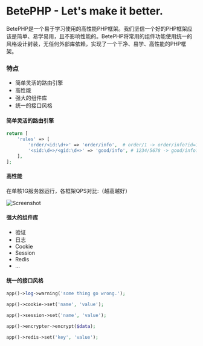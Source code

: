 # BetePHP - Let's make it better.


BetePHP是一个易于学习使用的高性能PHP框架。我们坚信一个好的PHP框架应该是简单、易学易用，且不影响性能的。BetePHP将常用的组件功能使用统一的风格设计封装，无任何外部库依赖，实现了一个干净、易学、高性能的PHP框架。

### 特点
* 简单灵活的路由引擎
* 高性能
* 强大的组件库
* 统一的接口风格

#### 简单灵活的路由引擎

```php
return [
    'rules' => [
        'order/<id:\d+>' => 'order/info',  # order/1 -> order/info?id=1
        '<sid:\d+>/<gid:\d+>' => 'good/info', # 1234/5678 -> good/info?sid=1234&gid=5678
    ],
];
```

#### 高性能
在单核1G服务器运行，各框架QPS对比:（越高越好）

![Screenshot](/img/performance.png)

#### 强大的组件库
* 验证
* 日志
* Cookie
* Session
* Redis
* ...

#### 统一的接口风格

```php
app()->log->warning('some thing go wrong.');

app()->cookie->set('name', 'value');

app()->session->set('name', 'value');

app()->encrypter->encrypt($data);

app()->redis->set('key', 'value');
```
